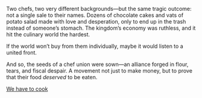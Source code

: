 <!-- title: Chef Union -->

Two chefs, two very different backgrounds—but the same tragic outcome: not a single sale to their names. Dozens of chocolate cakes and vats of potato salad made with love and desperation, only to end up in the trash instead of someone’s stomach. The kingdom’s economy was ruthless, and it hit the culinary world the hardest.

If the world won’t buy from them individually, maybe it would listen to a united front.

And so, the seeds of a chef union were sown—an alliance forged in flour, tears, and fiscal despair. A movement not just to make money, but to prove that their food *deserved* to be eaten.

[We have to cook](#embed:https://www.youtube.com/live/axlJjQQ_rzU?si=HHjSbRqzfwuoRibP&t=1842)
